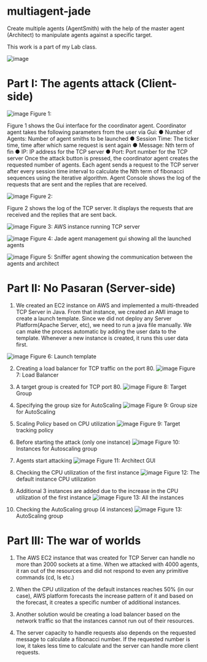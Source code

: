 # multiagent-jade

Create multiple agents (AgentSmith) with the help of the master agent (Architect)
to manipulate agents against a specific target.

This work is a part of my Lab class. 

![image](https://user-images.githubusercontent.com/55482580/139578534-e68fc74b-e38d-4f72-acd9-cb22ea46b5e2.png)

# Part I: The agents attack (Client-side)

![image](https://user-images.githubusercontent.com/55482580/140186678-29ea85a2-03bd-455e-a15c-fcc5045d5597.png)
Figure 1:

Figure 1 shows the Gui interface for the coordinator agent. Coordinator agent takes the following parameters from the user via Gui:
●	Number of Agents: Number of agent smiths to be launched
●	Session Time: The ticker time, time after which same request is sent again
●	Message: Nth term of fin
●	IP: IP address for the TCP server
●	Port: Port number for the TCP server
Once the attack button is pressed, the coordinator agent creates the requested number of agents. Each agent sends a request to the TCP server after every session time interval to calculate the Nth term of fibonacci sequences using the iterative algorithm.
Agent Console shows the log of the requests that are sent and the replies that are received.

![image](https://user-images.githubusercontent.com/55482580/140186710-0de984a1-2438-4d4d-8ee5-2d0241d4544f.png)
Figure 2:

Figure 2 shows the log of the TCP server. It displays the requests that are received and the replies that are sent back.
 
![image](https://user-images.githubusercontent.com/55482580/140186733-df16eac2-6363-4048-b5f6-3a019c930121.png)
Figure 3: AWS instance running TCP server

![image](https://user-images.githubusercontent.com/55482580/140186752-c520f7e0-66a0-487b-929f-5e45d0246f28.png) 
Figure 4: Jade agent management gui showing all the launched agents

![image](https://user-images.githubusercontent.com/55482580/140186770-96be2b41-0467-4dc1-ab12-7835db20710f.png)
Figure 5: Sniffer agent showing the communication between the agents and architect


# Part II: No Pasaran (Server-side)

1.	We created an EC2 instance on AWS and implemented a multi-threaded TCP Server in Java. From that instance, we created an AMI image to create a launch template. Since we did not deploy any Server Platform(Apache Server, etc), we need to run a java file manually. We can make the process automatic by adding the user data to the template. Whenever a new instance is created, it runs this user data first.
 
![image](https://user-images.githubusercontent.com/55482580/140186834-1477865f-bc26-4ebf-995f-98d80884476f.png)
Figure 6: Launch template

2.	Creating a load balancer for TCP traffic on the port 80.
![image](https://user-images.githubusercontent.com/55482580/140186857-b82d9636-9b91-4b9b-9c6b-2f3b3af60166.png)
Figure 7: Load Balancer

3.	A target group is created for TCP port 80. 
![image](https://user-images.githubusercontent.com/55482580/140186874-9fb2aa8e-cec0-4237-915c-87204835f205.png)
Figure 8: Target Group

4.	Specifying the group size for AutoScaling
![image](https://user-images.githubusercontent.com/55482580/140186904-556bad38-4987-4ae0-a3d8-bdfaa0e116be.png)
Figure 9: Group size for AutoScaling
 
5.	Scaling Policy based on CPU utilization
![image](https://user-images.githubusercontent.com/55482580/140186949-32cb5caf-febe-449f-9b53-4c641cab8034.png)
Figure 9: Target tracking policy

6.	Before starting the attack (only one instance)
![image](https://user-images.githubusercontent.com/55482580/140186967-712f20eb-4597-48d8-966d-10401353f3f0.png)
Figure 10: Instances for Autoscaling group

7.	Agents start attacking
![image](https://user-images.githubusercontent.com/55482580/140186989-48af9531-5e2d-4a1c-8f6f-6784738f7761.png) 
Figure 11: Architect GUI 

8.	Checking the CPU utilization of the first instance
![image](https://user-images.githubusercontent.com/55482580/140187002-fa374e5a-9a4e-4b0a-b76e-e16d5de767b1.png)
Figure 12: The default instance CPU utilization 
 
9.	Additional 3 instances are added due to the increase in the CPU utilization of the first instance
![image](https://user-images.githubusercontent.com/55482580/140187031-2ee00415-b5fa-4786-8c3f-33a05a7a9172.png)
Figure 13: All the instances

10.	Checking the AutoScaling group (4 instances)
![image](https://user-images.githubusercontent.com/55482580/140187050-adbe0d0d-6cd0-4de9-95e2-3122fbc04386.png)
Figure 13: AutoScaling group
 
# Part III: The war of worlds

1.	The AWS EC2 instance that was created for TCP Server can handle no more than 2000 sockets at a time. When we attacked with 4000 agents, it ran out of the resources and did not respond to even any primitive commands (cd, ls etc.) 

2.	When the CPU utilization of the default instances reaches 50% (in our case), AWS platform forecasts the increase pattern of it and based on the forecast, it creates a specific number of additional instances.

3.	Another solution would be creating a load balancer based on the network traffic so that the instances cannot run out of their resources.

4.	The server capacity to handle requests also depends on the requested message to calculate a fibonacci number. If the requested number is low, it takes less time to calculate and the server can handle more client requests.
